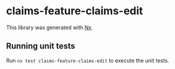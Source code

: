 # claims-feature-claims-edit

This library was generated with [Nx](https://nx.dev).

## Running unit tests

Run `nx test claims-feature-claims-edit` to execute the unit tests.
